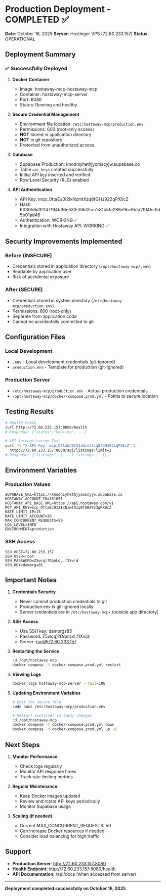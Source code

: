 # Production Deployment - COMPLETED ✅

**Date**: October 16, 2025
**Server**: Hostinger VPS (72.60.233.157)
**Status**: OPERATIONAL

## Deployment Summary

### ✅ Successfully Deployed

1. **Docker Container**
   - Image: hostaway-mcp-hostaway-mcp
   - Container: hostaway-mcp-server
   - Port: 8080
   - Status: Running and healthy

2. **Secure Credential Management**
   - Environment file location: `/etc/hostaway-mcp/production.env`
   - Permissions: 600 (root-only access)
   - **NOT** stored in application directory
   - **NOT** in git repository
   - Protected from unauthorized access

3. **Database**
   - Supabase Production: khodniyhethjyomscyjw.supabase.co
   - Table `api_keys` created successfully
   - Initial API key inserted and verified
   - Row Level Security (RLS) enabled

4. **API Authentication**
   - API Key: mcp_OttaEJ0I2IxNzmtXzq8fGHJ923qPX0cZ
   - Hash: 603056d3f247194b36e533c06d2cc7c81b5fa288e9bc9bfa29f45c0d5b01ad46
   - Authentication: WORKING ✅
   - Integration with Hostaway API: WORKING ✅

## Security Improvements Implemented

### Before (INSECURE)
- Credentials stored in application directory (`/opt/hostaway-mcp/.env`)
- Readable by application user
- Risk of accidental exposure

### After (SECURE)
- Credentials stored in system directory (`/etc/hostaway-mcp/production.env`)
- Permissions: 600 (root-only)
- Separate from application code
- Cannot be accidentally committed to git

## Configuration Files

### Local Development
- `.env` - Local development credentials (git-ignored)
- `production.env` - Template for production (git-ignored)

### Production Server
- `/etc/hostaway-mcp/production.env` - Actual production credentials
- `/opt/hostaway-mcp/docker-compose.prod.yml` - Points to secure location

## Testing Results

```bash
# Health Check
curl http://72.60.233.157:8080/health
# Response: {"status":"healthy", ...}

# API Authentication Test
curl -H "X-API-Key: mcp_OttaEJ0I2IxNzmtXzq8fGHJ923qPX0cZ" \
  http://72.60.233.157:8080/api/listings?limit=2
# Response: {"listings": [... 2 listings ...]}
```

## Environment Variables

### Production Values
```env
SUPABASE_URL=https://khodniyhethjyomscyjw.supabase.co
HOSTAWAY_ACCOUNT_ID=161051
HOSTAWAY_API_BASE_URL=https://api.hostaway.com/v1
MCP_API_KEY=mcp_OttaEJ0I2IxNzmtXzq8fGHJ923qPX0cZ
RATE_LIMIT_IP=15
RATE_LIMIT_ACCOUNT=20
MAX_CONCURRENT_REQUESTS=50
LOG_LEVEL=INFO
ENVIRONMENT=production
```

### SSH Access
```env
SSH_HOST=72.60.233.157
SSH_USER=root
SSH_PASSWORD=Z5wcq)?DqmLd,.fIXv(d
SSH_KEY=damorgs85
```

## Important Notes

1. **Credentials Security**
   - Never commit production credentials to git
   - Production.env is git-ignored locally
   - Server credentials are in `/etc/hostaway-mcp/` (outside app directory)

2. **SSH Access**
   - Use SSH key: damorgs85
   - Password: Z5wcq)?DqmLd,.fIXv(d
   - Server: root@72.60.233.157

3. **Restarting the Service**
   ```bash
   cd /opt/hostaway-mcp
   docker compose -f docker-compose.prod.yml restart
   ```

4. **Viewing Logs**
   ```bash
   docker logs hostaway-mcp-server --tail=100
   ```

5. **Updating Environment Variables**
   ```bash
   # Edit the secure file
   sudo nano /etc/hostaway-mcp/production.env

   # Restart container to apply changes
   cd /opt/hostaway-mcp
   docker compose -f docker-compose.prod.yml down
   docker compose -f docker-compose.prod.yml up -d
   ```

## Next Steps

1. **Monitor Performance**
   - Check logs regularly
   - Monitor API response times
   - Track rate limiting metrics

2. **Regular Maintenance**
   - Keep Docker images updated
   - Review and rotate API keys periodically
   - Monitor Supabase usage

3. **Scaling (if needed)**
   - Current MAX_CONCURRENT_REQUESTS: 50
   - Can increase Docker resources if needed
   - Consider load balancing for high traffic

## Support

- **Production Server**: http://72.60.233.157:8080
- **Health Endpoint**: http://72.60.233.157:8080/health
- **API Documentation**: /api/docs (when accessed from server)

---

**Deployment completed successfully on October 16, 2025**
